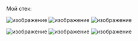 
Мой стек:


![изображение](https://github.com/LateAFQ/LateAFQ/assets/142036795/f7ff9940-a96f-4ffe-bc28-50716271d955) ![изображение](https://github.com/LateAFQ/LateAFQ/assets/142036795/396bfab2-eb23-4973-88e7-21939ea41a59) ![изображение](https://github.com/LateAFQ/LateAFQ/assets/142036795/0f103797-7abe-414b-bb5e-d58ce7933761)

![изображение](https://github.com/LateAFQ/LateAFQ/assets/142036795/b86c7a24-0b13-4601-abba-a16f458988f5) ![изображение](https://github.com/LateAFQ/LateAFQ/assets/142036795/f7c2a9cc-e1db-4735-bf3b-2d89c168c6f7) ![изображение](https://github.com/LateAFQ/LateAFQ/assets/142036795/6e9bf099-5fc2-4a76-8baa-767e7364b909)







<!--
**LateAFQ/LateAFQ** is a ✨ _special_ ✨ repository because its `README.md` (this file) appears on your GitHub profile.

Here are some ideas to get you started:

- 🔭 I’m currently working on ...
- 🌱 I’m currently learning ...
- 👯 I’m looking to collaborate on ...
- 🤔 I’m looking for help with ...
- 💬 Ask me about ...
- 📫 How to reach me: ...
- 😄 Pronouns: ...
- ⚡ Fun fact: ...
-->
